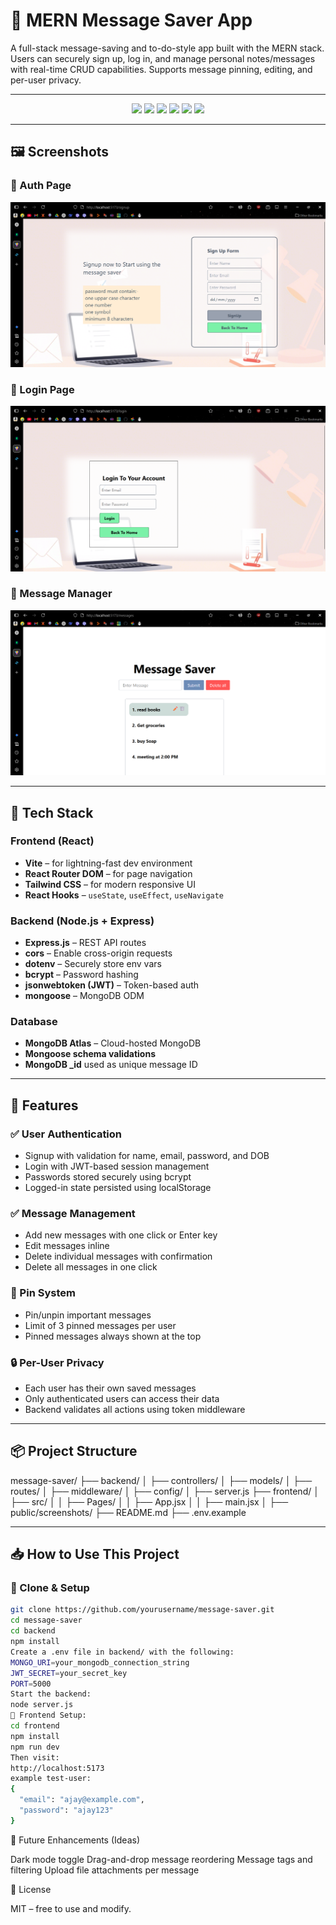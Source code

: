 # 📝 MERN Message Saver App

A full-stack message-saving and to-do-style app built with the MERN stack. Users can securely sign up, log in, and manage personal notes/messages with real-time CRUD capabilities. Supports message pinning, editing, and per-user privacy.

---

<div align="center">
  <img src="https://img.shields.io/badge/React-20232A?style=for-the-badge&logo=react&logoColor=61DAFB" />
  <img src="https://img.shields.io/badge/TailwindCSS-38B2AC?style=for-the-badge&logo=tailwind-css&logoColor=white" />
  <img src="https://img.shields.io/badge/Node.js-339933?style=for-the-badge&logo=nodedotjs&logoColor=white" />
  <img src="https://img.shields.io/badge/Express.js-000000?style=for-the-badge&logo=express&logoColor=white" />
  <img src="https://img.shields.io/badge/MongoDB-4EA94B?style=for-the-badge&logo=mongodb&logoColor=white" />
  <img src="https://img.shields.io/badge/React_Router-CA4245?style=for-the-badge&logo=react-router&logoColor=white" />
</div>

---

## 🖼️ Screenshots


### 🔐 Auth Page

![Signup Page](https://github.com/Ajayk2049/To-Do-Message-saver-app-MERN/blob/main/frontend/Screenshots/SignupPage.png?raw=true)

### 👤 Login Page

![Login Page](https://github.com/Ajayk2049/To-Do-Message-saver-app-MERN/blob/main/frontend/Screenshots/LoginPage.png?raw=true)

### 💬 Message Manager

![Message Saver](https://github.com/Ajayk2049/To-Do-Message-saver-app-MERN/blob/main/frontend/Screenshots/messageSaver.png?raw=true)



---

## 🚀 Tech Stack

### Frontend (React)
- **Vite** – for lightning-fast dev environment
- **React Router DOM** – for page navigation
- **Tailwind CSS** – for modern responsive UI
- **React Hooks** – `useState`, `useEffect`, `useNavigate`

### Backend (Node.js + Express)
- **Express.js** – REST API routes
- **cors** – Enable cross-origin requests
- **dotenv** – Securely store env vars
- **bcrypt** – Password hashing
- **jsonwebtoken (JWT)** – Token-based auth
- **mongoose** – MongoDB ODM

### Database
- **MongoDB Atlas** – Cloud-hosted MongoDB
- **Mongoose schema validations**
- **MongoDB _id** used as unique message ID

---

## 🔐 Features

### ✅ User Authentication
- Signup with validation for name, email, password, and DOB
- Login with JWT-based session management
- Passwords stored securely using bcrypt
- Logged-in state persisted using localStorage

### ✅ Message Management
- Add new messages with one click or Enter key
- Edit messages inline
- Delete individual messages with confirmation
- Delete all messages in one click

### 📌 Pin System
- Pin/unpin important messages
- Limit of 3 pinned messages per user
- Pinned messages always shown at the top

### 🔒 Per-User Privacy
- Each user has their own saved messages
- Only authenticated users can access their data
- Backend validates all actions using token middleware

---

## 📦 Project Structure

message-saver/
├── backend/
│ ├── controllers/
│ ├── models/
│ ├── routes/
│ ├── middleware/
│ ├── config/
│ ├── server.js
├── frontend/
│ ├── src/
│ │ ├── Pages/
│ │ ├── App.jsx
│ │ ├── main.jsx
│ ├── public/screenshots/
├── README.md
├── .env.example


---

## 📥 How to Use This Project

### 🔧 Clone & Setup

```bash
git clone https://github.com/yourusername/message-saver.git
cd message-saver
cd backend
npm install
Create a .env file in backend/ with the following:
MONGO_URI=your_mongodb_connection_string
JWT_SECRET=your_secret_key
PORT=5000
Start the backend:
node server.js
🧩 Frontend Setup:
cd frontend
npm install
npm run dev
Then visit:
http://localhost:5173
example test-user:
{
  "email": "ajay@example.com",
  "password": "ajay123"
}
```

🧠 Future Enhancements (Ideas)

 Dark mode toggle
 Drag-and-drop message reordering
 Message tags and filtering
 Upload file attachments per message

📄 License

MIT – free to use and modify.

